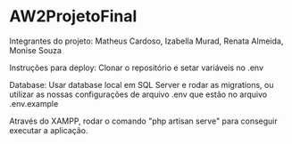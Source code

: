 # AW2ProjetoFinal
Integrantes do projeto:
Matheus Cardoso,
Izabella Murad,
Renata Almeida,
Monise Souza


Instruções para deploy:
Clonar o repositório e setar variáveis no .env


Database:
Usar database local em SQL Server e rodar as migrations, ou utilizar as nossas configurações de arquivo .env que estão no arquivo .env.example


Através do XAMPP, rodar o comando "php artisan serve" para conseguir executar a aplicação.




